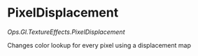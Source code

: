 # PixelDisplacement

*Ops.Gl.TextureEffects.PixelDisplacement*

Changes color lookup for every pixel using a displacement map